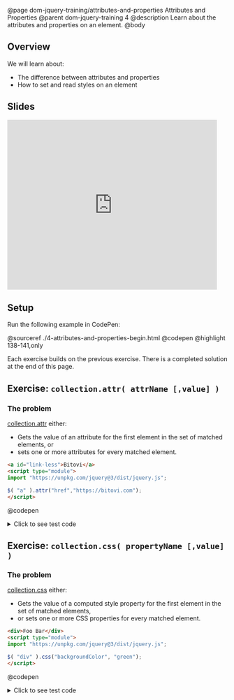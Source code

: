 @page dom-jquery-training/attributes-and-properties Attributes and Properties
@parent dom-jquery-training 4
@description Learn about the attributes and properties on an element.
@body

## Overview

We will learn about:

- The difference between attributes and properties
- How to set and read styles on an element

## Slides

<iframe src="https://docs.google.com/presentation/d/e/2PACX-1vQQSSVUteY_8gHdxcxuVeGXX548wxO_i_BfxGiohaYTuR_lskKGFIg9rCc-zfP-KIvckvqn2UvAOJ0O/embed?start=false&loop=false&delayms=3000" frameborder="0" width="480" height="389" allowfullscreen="true" mozallowfullscreen="true" webkitallowfullscreen="true"></iframe>


## Setup

Run the following example in CodePen:

@sourceref ./4-attributes-and-properties-begin.html
@codepen
@highlight 138-141,only

Each exercise builds on the previous exercise.  There is a completed solution
at the end of this page.

## Exercise: `collection.attr( attrName [,value] )`

### The problem

[collection.attr](http://api.jquery.com/attr/) either:

- Gets the value of an attribute for the first element in the set of matched elements, or
- sets one or more attributes for every matched element.

```html
<a id="link-less">Bitovi</a>
<script type="module">
import "https://unpkg.com/jquery@3/dist/jquery.js";

$( "a" ).attr("href","https://bitovi.com");
</script>
```
@codepen

<details>
<summary>Click to see test code</summary>
```js
QUnit.test('$.fn.attr', function(){
	equal( $('#qunit-fixture').attr('id'), 'qunit-fixture' ,'can read id' );

	$('#qunit-fixture').html('<span></span><span></span>');

	$('#qunit-fixture span').attr('foo','bar');

	equal($('#qunit-fixture span')[0].getAttribute('foo'), 'bar', 'attribute set successfully');
	equal($('#qunit-fixture span')[1].getAttribute('foo'), 'bar', 'attribute set successfully');

	$('#qunit-fixture span')[0].setAttribute('foo','BAR');

	equal($('#qunit-fixture span').attr('foo'), 'BAR', 'read the first item in the collection\'s attr');
});
```
</details>

### What you need to know

- [getAttribute](https://developer.mozilla.org/en-US/docs/Web/API/Element/getAttribute) reads an attribute value
- [setAttribute](https://developer.mozilla.org/en-US/docs/Web/API/Element/setAttribute) sets an attribute value

### The solution

<details>
<summary>Click to see the solution</summary>
```js
    attr: function(attrName, value) {
      if (arguments.length == 2) {
        return $.each(this, function(i, element) {
          element.setAttribute(attrName, value);
        });
      } else {
        return this[0] && this[0].getAttribute(attrName);
      }
    },
```
</details>


## Exercise: `collection.css( propertyName [,value] )`

### The problem

[collection.css](http://api.jquery.com/css/) either:

- Gets the value of a computed style property for the first element in the set of matched elements,
- or sets one or more CSS properties for every matched element.

```html
<div>Foo Bar</div>
<script type="module">
import "https://unpkg.com/jquery@3/dist/jquery.js";

$( "div" ).css("backgroundColor", "green");
</script>
```
@codepen

<details>
<summary>Click to see test code</summary>
```js
QUnit.test('$.fn.css', function(){
	$('#qunit-fixture')
		.html('<span>Content</span><span>Second</span>');

	equal(
		$('#qunit-fixture span').css('padding-left'),
		'20px');

	$('#qunit-fixture span').css('paddingLeft', '40px');

	equal(
		$('#qunit-fixture span').css('padding-left'),
		'40px',
		'first span set to 40px');
	equal(
		$('#qunit-fixture span:nth-child(2)')
			.css('padding-left'),
		'40px',
		'second span set to 40px');
});
```
</details>

### What you need to know

- The [style](https://developer.mozilla.org/en-US/docs/Web/API/HTMLElement/style) property
  is used to set and get the inline style of an element.

  ```html
  <div id="theDiv">theDiv</div>
  <script type="module">
  theDiv.style.color = "red";

  console.log(theDiv.outerHTML)
  //logs "<div id="theDiv" style="color: red;">theDiv</div>"
  </script>
  ```
  @codepen

- The [window.getComputedStyle](https://developer.mozilla.org/en-US/docs/Web/API/Window/getComputedStyle)
  returns an object containing the values of all CSS properties of an element.
  ```html
  <p id="theP">Hello</p>
  <style>
  p {
    color: green;
  }
  </style>
  <script type="module">
  let computedStyles = window.getComputedStyle(theP);
  console.log( computedStyles.getPropertyValue('color') )
  // logs "rgb(0, 128, 0)"
  </script>
  ```
  @codepen

### The solution

<details>
<summary>Click to see the solution</summary>
```js
    css: function(cssPropName, value) {
      if (arguments.length == 2) {
        return $.each(this, function(i, element) {
          element.style[cssPropName] = value;
        });
      } else {
        return this[0] &&
          window.getComputedStyle(this[0])
            .getPropertyValue(cssPropName);
      }
    },
```
</details>


## Bonus Exercise: `collection.addClass(className)` and `collection.removeClass(className)`

### The problem

[collection.addClass](https://api.jquery.com/addclass/) adds a class to each element's `className`.
[collection.removeClass](https://api.jquery.com/removeclass/) removes a class to each element's `className`.

The following changes the `<div>` from green to red after one second.

```html
<style>
.red {background-color: red}
.green {background-color: green}
</style>
<div class="red" id="hi">Hello</div>
<script type="module">
import "https://unpkg.com/jquery@3/dist/jquery.js";

setTimeout(function(){
	$("#hi").addClass("green").removeClass("red");
},1000);
</script>
```
@codepen

<details>
<summary>Click to see test code</summary>
```js
QUnit.test('$.fn.addClass and $.fn.removeClass', function(){
	var count = function(reg, str){
		var c = 0;
		str.replace(reg, function(){
			c++;
		});
		return c;
	};

	var $divs = $('#qunit-fixture').html('<div class="foo"></div><div class="foob"></div>')
		.children();

	$divs.addClass('foo');

	equal( 1, count( /foo/,$divs[0].className ), 'only one foo' );
	equal( 1, count( /foo/,$divs[1].className ), 'only one foo' );


	$divs.addClass('foob');

	equal( 1, count( /foob/,$divs[0].className ), 'only one foo' );
	equal( 1, count( /foob/,$divs[1].className ), 'only one foo' );

	$divs.removeClass('foob');
	equal( 0, count( /foob/,$divs[0].className ), 'only one foo' );
	equal( 0, count( /foob/,$divs[1].className ), 'only one foo' );

	$divs.removeClass('foo');
	equal( 0, count( /foo/,$divs[0].className ), 'only one foo' );
	equal( 0, count( /foo/,$divs[1].className ), 'only one foo' );
});
```
</details>

### What you need to know

- An element's [classList](https://developer.mozilla.org/en-US/docs/Web/API/Element/classList)
  lets you add and remove class names on it.
  ```html
  <style>
  .red {background-color: red}
  .green {background-color: green}
  </style>
  <div class="red" id="hi">Hello</div>
  <script type="module">
  setTimeout(function(){
    hi.classList.add("green");
    hi.classList.remove("red");
  },1000);
  </script>
  ```
  @codepen

### The solution

<details>
<summary>Click to see the solution</summary>
```js
      addClass: function(className) {
        return $.each(this, function(i, element) {
          element.classList.add(className);
        });
      },
      removeClass: function(className) {
        return $.each(this, function(i, element) {
          element.classList.remove(className);
        });
      }
```
</details>



## Complete Solution

@sourceref ./4-attributes-and-properties-end.html
@codepen
@highlight 138-167,only
